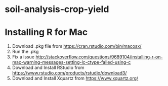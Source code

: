 # soil-analysis-crop-yield



# Installing R for Mac
1. Download .pkg file from https://cran.rstudio.com/bin/macosx/
2. Run the .pkg
3. Fix a issue http://stackoverflow.com/questions/9689104/installing-r-on-mac-warning-messages-setting-lc-ctype-failed-using-c
4. Download and Install RStudio from https://www.rstudio.com/products/rstudio/download3/
5. Download and Install Xquartz from https://www.xquartz.org/

